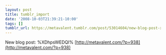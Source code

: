 ```yaml
---
layout: post
title: tumblr_import
date: '2008-10-03T21:39:21-10:00'
tags: []
tumblr_url: https://metavalent.tumblr.com/post/53014604/new-blog-post-xdhpswedql
---
```

New blog post: %XDhpsWEDQl% [http://metavalent.com/?p=938](http://metavalent.com/?p=938)

